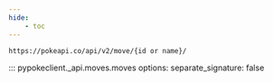 ```yaml
---
hide:
    - toc
---
```


```console
https://pokeapi.co/api/v2/move/{id or name}/
```

::: pypokeclient._api.moves.moves
    options:
        separate_signature: false
